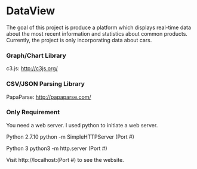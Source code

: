 # DataView
The goal of this project is produce a platform which displays real-time data about the most recent information and statistics about common products. Currently, the project is only incorporating data about cars.

### Graph/Chart Library
c3.js: http://c3js.org/

### CSV/JSON Parsing Library
PapaParse: http://papaparse.com/

### Only Requirement
You need a web server. I used python to initiate a web server.

Python 2.7.10
python -m SimpleHTTPServer (Port #)

Python 3
python3 -m http.server (Port #)

Visit http://localhost:(Port #) to see the website.